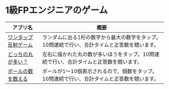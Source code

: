 # 1級FPエンジニアのゲーム

|アプリ名|概要|
| ---- | ---- |
| [ワンタップ反射ゲーム](https://dba-finance-feedback.github.io/games/biggest_number.html)|ランダムに出る1桁の数字から最大の数字をタップ。10問連続で行い、合計タイムと正答数を競います。|
| [どっちの丸が多い？](https://dba-finance-feedback.github.io/games/which_is_more.html)|左右に描かれた丸の数が多いほうをタップ。10問連続で行い、合計タイムと正答数を競います。|
| [ボールの数を数える](https://dba-finance-feedback.github.io/games/how_many_bolls.html)|ボールが1～10個表示されるので、個数をタップ。10問連続で行い、合計タイムと正答数を競います。|

